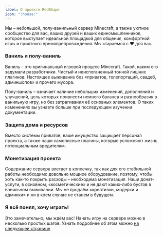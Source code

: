 ```yaml
---
label: О проекте RedShape
icon: ":house:"
---
```


Мы – небольшой, полу-ванильный сервер Minecraft, а также уютное сообщество для вас, ваших друзей и ваших единомышленников, которое выступает идеальной площадкой для общения, комфортной игры и приятного времяпрепровождения. Мы стараемся с ❤️ для вас.

<!-- ### Приватный сервер?
Под «приватным сервером» мы не подразумеваем наличия приватизации регионов или сундуков. Мы против подобных решений, поэтому каждый клочок земли доступен для взаимодействия.

«Приватность» означает ограничение доступа к проекту посторонним лицам. Мы принимаем игроков только по заявкам и фильтруем аудиторию по определенным критериям, чтобы сохранять на проекте особую, дружелюбную и ламповую атмосферу. -->

### Ваниль и полу-ваниль
Ваниль – это оригинальный игровой процесс Minecraft. Такой, каким его задумали разработчики. Чистый и неиспоганенный тонной лишних плагинов. Настоящее выживание без «приватов, телепортаций, свадеб, админшопов» и прочего мусора.

Полу-ваниль – означает наличие небольших изменений, дополнений и улучшений, цель которых привнести немного баланса и разнообразия в ванильную игру, но без затрагивания её основных элементов. О таких изменениях вы узнаете больше при последующем изучении документации. 

### Защита дома и ресурсов
Вместо системы приватов, ваше имущество защищает персонал проекта, а также наши самописные плагины, которые усложняют жизнь потенциальным вредителям.

### Монетизация проекта
<!-- Нету, но в будущем может появится. Будет ли донат давать игрокам явные преимущества перед другими? Ни в коем случае. Платные привилегии будут лишь «косметическими» и не более. -->
Содержание сервера влетает в копеечку, так как для его стабильной работы необходимо довольно мощное оборудование, поэтому, чтобы хоть как-то покрыть расходы – необходима монетизация. Наши донат-услуги, в основном, «косметические» и не дают каких-либо бустов в ванильном выживании. Мы не продаём «креативки, модерки и админки» и ни в коем случае не станем в будущем.

### Я всё понял, хочу играть!
Это замечательно, мы ждём вас! Начать игру на сервере можно в несколько простых шагов. Узнать подробнее об этом можно [на следующей странице](/startgame.md).